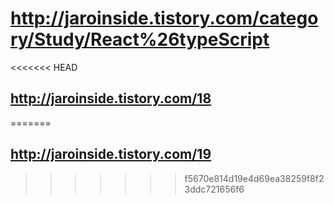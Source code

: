 # http://jaroinside.tistory.com/category/Study/React%26typeScript
<<<<<<< HEAD
## http://jaroinside.tistory.com/18
=======
## http://jaroinside.tistory.com/19
>>>>>>> f5670e814d19e4d69ea38259f8f23ddc721656f6
